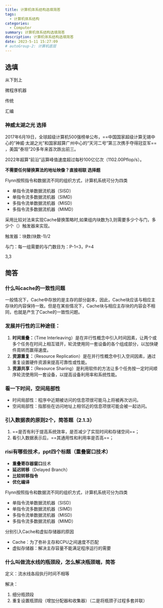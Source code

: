 ```yaml
---
title: 计算机体系结构选填简答
tags: 
  - 计算机体系结构
categories: 
  - Computer
summary: 计算机体系结构选填简答
description: 计算机体系结构选填简答
date: 2023-5-11 15:27:09
# autoGroup-2: 计算机底层
---
```


## 选填

从下到上

微程序机器

传统

汇编



### 神威太湖之光 选择

2017年6月19日，全球超级计算机500强榜单公布，==中国国家超级计算无锡中心的“神威·太湖之光”和国家超算广州中心的“天河二号”第三次携手夺得冠亚军== ，美国“泰坦”20多年来首次跌出前三｡

2022年超算“前沿”运算峰值速度超过每秒100亿亿次（1102.00Pflop/s）。



**不需要任何替换算法的地址映像？直接相联 选择题**



Flynn按照指令和数据流不同的组织方式，计算机系统可分为四类

- 单指令流单数据流机器（SISD）
- 单指令流多数据流机器（SIMD）
- 多指令流单数据流机器（MISD）
- 多指令流多数据流机器（MIMD）



采用比较对法来实现Cache替换策略时,如果组内块数为3,则需要多少个与门，多少个（）触发器来实现。

触发器：块数(块数-1)/2

与门：每一组需要的与门数目为：P-1=3，P=4

3,3



## 简答

### 什么叫cache的一致性问题

一般情况下，Cache中存放的是主存的部分副本，因此，Cache块应该与相应主存块的内容保持一致。但是在某些情况下，Cache块与相应主存块的内容会不相同，也就是产生了Cache的一致性问题。



### 发展并行性的三种途径：

1. **时间重叠：**（Time Interleaving）是在并行性概念中引入时间因素，让两个或多个任务在时间上相互错开，轮流使用同一套设备的各个组成部分，以加快硬件周转而赢得速度。
2. **资源重复：**（Resource Replication）是在并行性概念中引入空间因素，通过重复设置硬件资源来提高可靠性或性能。
3. **资源共享：**（Resource Sharing）是利用软件的方法让多个任务按一定时间顺序轮流使用同一套设备，以提高设备利用率和系统性能。



### 看一下时间，空间局部性

- 时间局部性：程序中近期被访问的信息项很可能马上将被再次访问。
- 空间局部性：指那些在访问地址上相邻近的信息项很可能会被一起访问。



### 引入数据表的原则2个，简答题（2.1.3）

1. ==是否有利于提高系统效率，是否减少了实现时间和存储空间==；
2. 看引入数据表示后，==其通用性和利用率是否高==；



### risi有哪些技术，ppt四个标题（重叠窗口技术）

- **重叠寄存器窗口**技术 
- **延迟转移**（Delayed Branch）
- **比较转移指令** 
- **优化编译**



Flynn按照指令和数据流不同的组织方式，计算机系统可分为四类

- 单指令流单数据流机器（SISD）
- 单指令流多数据流机器（SIMD）
- 多指令流单数据流机器（MISD）
- 多指令流多数据流机器（MIMD）



分别引入Cache和虚拟存储器的原因

- Cache：为了弥补主存和CPU之间速度不匹配
- 虚拟存储器：解决主存容量不能满足程序运行的需要



### 什么叫做流水线的瓶颈段，怎么解决瓶颈端，简答

定义：流水线各段执行时间不相等

解决：

1. 细分瓶颈段
2. 重复设置瓶颈段（增加分配器和收集器）（二是将瓶颈子过程多套并联）





